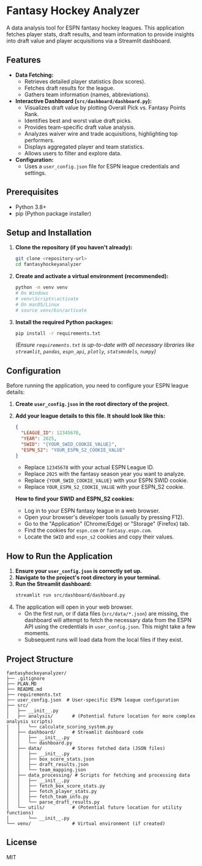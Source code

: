 # Fantasy Hockey Analyzer

A data analysis tool for ESPN fantasy hockey leagues. This application fetches player stats, draft results, and team information to provide insights into draft value and player acquisitions via a Streamlit dashboard.

## Features

*   **Data Fetching:**
    *   Retrieves detailed player statistics (box scores).
    *   Fetches draft results for the league.
    *   Gathers team information (names, abbreviations).
*   **Interactive Dashboard (`src/dashboard/dashboard.py`):**
    *   Visualizes draft value by plotting Overall Pick vs. Fantasy Points Rank.
    *   Identifies best and worst value draft picks.
    *   Provides team-specific draft value analysis.
    *   Analyzes waiver wire and trade acquisitions, highlighting top performers.
    *   Displays aggregated player and team statistics.
    *   Allows users to filter and explore data.
*   **Configuration:**
    *   Uses a `user_config.json` file for ESPN league credentials and settings.

## Prerequisites

*   Python 3.8+
*   pip (Python package installer)

## Setup and Installation

1.  **Clone the repository (if you haven't already):**
    ```bash
    git clone <repository-url>
    cd fantasyhockeyanalyzer
    ```

2.  **Create and activate a virtual environment (recommended):**
    ```bash
    python -m venv venv
    # On Windows
    # venv\Scripts\activate
    # On macOS/Linux
    # source venv/bin/activate
    ```

3.  **Install the required Python packages:**
    ```bash
    pip install -r requirements.txt
    ```
    *(Ensure `requirements.txt` is up-to-date with all necessary libraries like `streamlit`, `pandas`, `espn_api`, `plotly`, `statsmodels`, `numpy`)*

## Configuration

Before running the application, you need to configure your ESPN league details:

1.  **Create `user_config.json` in the root directory of the project.**
2.  **Add your league details to this file. It should look like this:**

    ```json
    {
      "LEAGUE_ID": 12345678,
      "YEAR": 2025,
      "SWID": "{YOUR_SWID_COOKIE_VALUE}",
      "ESPN_S2": "YOUR_ESPN_S2_COOKIE_VALUE"
    }
    ```

    *   Replace `12345678` with your actual ESPN League ID.
    *   Replace `2025` with the fantasy season year you want to analyze.
    *   Replace `{YOUR_SWID_COOKIE_VALUE}` with your ESPN SWID cookie.
    *   Replace `YOUR_ESPN_S2_COOKIE_VALUE` with your ESPN_S2 cookie.

    **How to find your SWID and ESPN_S2 cookies:**
    *   Log in to your ESPN fantasy league in a web browser.
    *   Open your browser's developer tools (usually by pressing F12).
    *   Go to the "Application" (Chrome/Edge) or "Storage" (Firefox) tab.
    *   Find the cookies for `espn.com` or `fantasy.espn.com`.
    *   Locate the `SWID` and `espn_s2` cookies and copy their values.

## How to Run the Application

1.  **Ensure your `user_config.json` is correctly set up.**
2.  **Navigate to the project's root directory in your terminal.**
3.  **Run the Streamlit dashboard:**
    ```bash
    streamlit run src/dashboard/dashboard.py
    ```
4.  The application will open in your web browser.
    *   On the first run, or if data files (`src/data/*.json`) are missing, the dashboard will attempt to fetch the necessary data from the ESPN API using the credentials in `user_config.json`. This might take a few moments.
    *   Subsequent runs will load data from the local files if they exist.

## Project Structure

```
fantasyhockeyanalyzer/
├── .gitignore
├── PLAN.MD
├── README.md
├── requirements.txt
├── user_config.json  # User-specific ESPN league configuration
├── src/
│   ├── __init__.py
│   ├── analysis/       # (Potential future location for more complex analysis scripts)
│   │   └── calculate_scoring_system.py
│   ├── dashboard/      # Streamlit dashboard code
│   │   ├── __init__.py
│   │   └── dashboard.py
│   ├── data/           # Stores fetched data (JSON files)
│   │   ├── __init__.py
│   │   ├── box_score_stats.json
│   │   ├── draft_results.json
│   │   └── team_mapping.json
│   ├── data_processing/ # Scripts for fetching and processing data
│   │   ├── __init__.py
│   │   ├── fetch_box_score_stats.py
│   │   ├── fetch_player_stats.py
│   │   ├── fetch_team_info.py
│   │   └── parse_draft_results.py
│   └── utils/          # (Potential future location for utility functions)
│       └── __init__.py
└── venv/               # Virtual environment (if created)
```

## License

MIT
